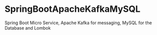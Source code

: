# SpringBootApacheKafkaMySQL

Spring Boot Micro Service, Apache Kafka for messaging, MySQL for the Database and Lombok
